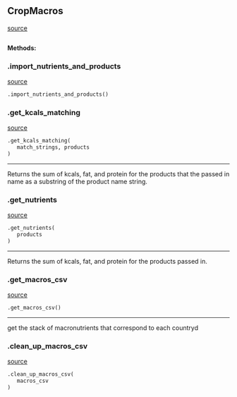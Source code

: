 #


## CropMacros
[source](https://github.com/allfed/allfed-integrated-model/blob/master/src/import_scripts_no_food_trade/create_crop_macros_csv.py/#L17)
```python 

```




**Methods:**


### .import_nutrients_and_products
[source](https://github.com/allfed/allfed-integrated-model/blob/master/src/import_scripts_no_food_trade/create_crop_macros_csv.py/#L37)
```python
.import_nutrients_and_products()
```


### .get_kcals_matching
[source](https://github.com/allfed/allfed-integrated-model/blob/master/src/import_scripts_no_food_trade/create_crop_macros_csv.py/#L62)
```python
.get_kcals_matching(
   match_strings, products
)
```

---
Returns the sum of kcals, fat, and protein for the products that the passed in
name as a substring of the product name string.

### .get_nutrients
[source](https://github.com/allfed/allfed-integrated-model/blob/master/src/import_scripts_no_food_trade/create_crop_macros_csv.py/#L83)
```python
.get_nutrients(
   products
)
```

---
Returns the sum of kcals, fat, and protein for the products passed in.

### .get_macros_csv
[source](https://github.com/allfed/allfed-integrated-model/blob/master/src/import_scripts_no_food_trade/create_crop_macros_csv.py/#L127)
```python
.get_macros_csv()
```

---
get the stack of macronutrients that correspond to each countryd

### .clean_up_macros_csv
[source](https://github.com/allfed/allfed-integrated-model/blob/master/src/import_scripts_no_food_trade/create_crop_macros_csv.py/#L167)
```python
.clean_up_macros_csv(
   macros_csv
)
```

